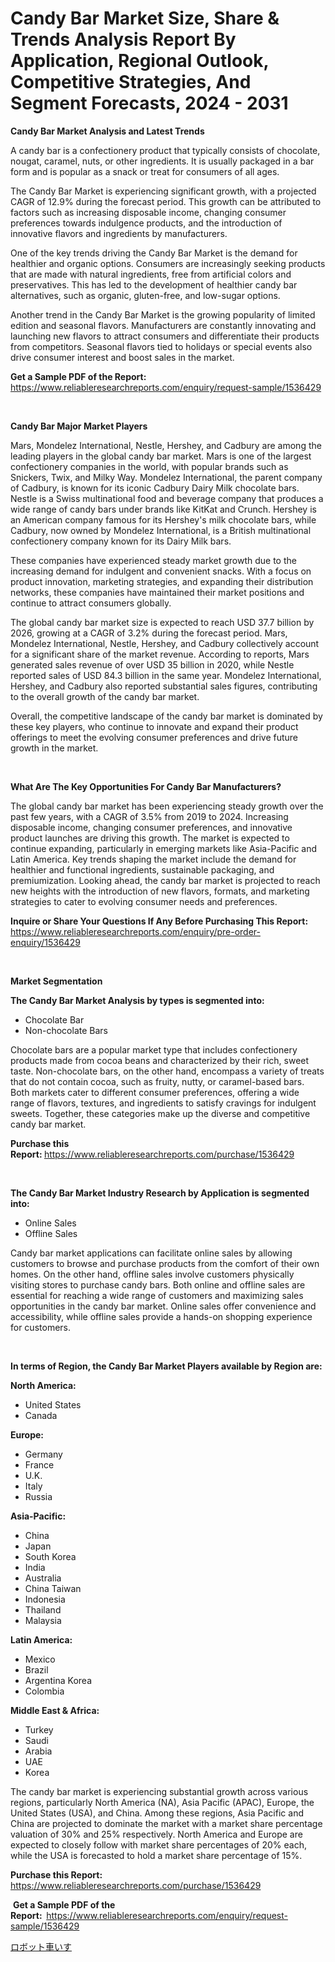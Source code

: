 <p><h1>Candy Bar Market Size, Share & Trends Analysis Report By Application, Regional Outlook, Competitive Strategies, And Segment Forecasts, 2024 - 2031</h1></p><p><strong>Candy Bar Market Analysis and Latest Trends</strong></p>
<p><p>A candy bar is a confectionery product that typically consists of chocolate, nougat, caramel, nuts, or other ingredients. It is usually packaged in a bar form and is popular as a snack or treat for consumers of all ages.</p><p>The Candy Bar Market is experiencing significant growth, with a projected CAGR of 12.9% during the forecast period. This growth can be attributed to factors such as increasing disposable income, changing consumer preferences towards indulgence products, and the introduction of innovative flavors and ingredients by manufacturers.</p><p>One of the key trends driving the Candy Bar Market is the demand for healthier and organic options. Consumers are increasingly seeking products that are made with natural ingredients, free from artificial colors and preservatives. This has led to the development of healthier candy bar alternatives, such as organic, gluten-free, and low-sugar options.</p><p>Another trend in the Candy Bar Market is the growing popularity of limited edition and seasonal flavors. Manufacturers are constantly innovating and launching new flavors to attract consumers and differentiate their products from competitors. Seasonal flavors tied to holidays or special events also drive consumer interest and boost sales in the market.</p></p>
<p><strong>Get a Sample PDF of the Report:&nbsp;</strong> <a href="https://www.reliableresearchreports.com/enquiry/request-sample/1536429">https://www.reliableresearchreports.com/enquiry/request-sample/1536429</a></p>
<p>&nbsp;</p>
<p><strong>Candy Bar Major Market Players</strong></p>
<p><p>Mars, Mondelez International, Nestle, Hershey, and Cadbury are among the leading players in the global candy bar market. Mars is one of the largest confectionery companies in the world, with popular brands such as Snickers, Twix, and Milky Way. Mondelez International, the parent company of Cadbury, is known for its iconic Cadbury Dairy Milk chocolate bars. Nestle is a Swiss multinational food and beverage company that produces a wide range of candy bars under brands like KitKat and Crunch. Hershey is an American company famous for its Hershey's milk chocolate bars, while Cadbury, now owned by Mondelez International, is a British multinational confectionery company known for its Dairy Milk bars.</p><p>These companies have experienced steady market growth due to the increasing demand for indulgent and convenient snacks. With a focus on product innovation, marketing strategies, and expanding their distribution networks, these companies have maintained their market positions and continue to attract consumers globally.</p><p>The global candy bar market size is expected to reach USD 37.7 billion by 2026, growing at a CAGR of 3.2% during the forecast period. Mars, Mondelez International, Nestle, Hershey, and Cadbury collectively account for a significant share of the market revenue. According to reports, Mars generated sales revenue of over USD 35 billion in 2020, while Nestle reported sales of USD 84.3 billion in the same year. Mondelez International, Hershey, and Cadbury also reported substantial sales figures, contributing to the overall growth of the candy bar market.</p><p>Overall, the competitive landscape of the candy bar market is dominated by these key players, who continue to innovate and expand their product offerings to meet the evolving consumer preferences and drive future growth in the market.</p></p>
<p>&nbsp;</p>
<p><strong>What Are The Key Opportunities For Candy Bar Manufacturers?</strong></p>
<p><p>The global candy bar market has been experiencing steady growth over the past few years, with a CAGR of 3.5% from 2019 to 2024. Increasing disposable income, changing consumer preferences, and innovative product launches are driving this growth. The market is expected to continue expanding, particularly in emerging markets like Asia-Pacific and Latin America. Key trends shaping the market include the demand for healthier and functional ingredients, sustainable packaging, and premiumization. Looking ahead, the candy bar market is projected to reach new heights with the introduction of new flavors, formats, and marketing strategies to cater to evolving consumer needs and preferences.</p></p>
<p><strong>Inquire or Share Your Questions If Any Before Purchasing This Report:</strong> <a href="https://www.reliableresearchreports.com/enquiry/pre-order-enquiry/1536429">https://www.reliableresearchreports.com/enquiry/pre-order-enquiry/1536429</a></p>
<p>&nbsp;</p>
<p><strong>Market Segmentation</strong></p>
<p><strong>The Candy Bar Market Analysis by types is segmented into:</strong></p>
<p><ul><li>Chocolate Bar</li><li>Non-chocolate Bars</li></ul></p>
<p><p>Chocolate bars are a popular market type that includes confectionery products made from cocoa beans and characterized by their rich, sweet taste. Non-chocolate bars, on the other hand, encompass a variety of treats that do not contain cocoa, such as fruity, nutty, or caramel-based bars. Both markets cater to different consumer preferences, offering a wide range of flavors, textures, and ingredients to satisfy cravings for indulgent sweets. Together, these categories make up the diverse and competitive candy bar market.</p></p>
<p><strong>Purchase this Report:&nbsp;</strong><a href="https://www.reliableresearchreports.com/purchase/1536429">https://www.reliableresearchreports.com/purchase/1536429</a></p>
<p>&nbsp;</p>
<p><strong>The Candy Bar Market Industry Research by Application is segmented into:</strong></p>
<p><ul><li>Online Sales</li><li>Offline Sales</li></ul></p>
<p><p>Candy bar market applications can facilitate online sales by allowing customers to browse and purchase products from the comfort of their own homes. On the other hand, offline sales involve customers physically visiting stores to purchase candy bars. Both online and offline sales are essential for reaching a wide range of customers and maximizing sales opportunities in the candy bar market. Online sales offer convenience and accessibility, while offline sales provide a hands-on shopping experience for customers.</p></p>
<p>&nbsp;</p>
<p><strong>In terms of Region, the Candy Bar Market Players available by Region are:</strong></p>
<p>
    <p> <strong> North America: </strong>
        <ul>
            <li>United States</li>
            <li>Canada</li>
        </ul>
        </p> 
    <p> <strong> Europe: </strong>
        <ul>
            <li>Germany</li>
            <li>France</li>
            <li>U.K.</li>
            <li>Italy</li>
            <li>Russia</li>
        </ul>
        </p> 
    <p> <strong> Asia-Pacific: </strong>
        <ul>
            <li>China</li>
            <li>Japan</li>
            <li>South Korea</li>
            <li>India</li>
            <li>Australia</li>
            <li>China Taiwan</li>
            <li>Indonesia</li>
            <li>Thailand</li>
            <li>Malaysia</li>
        </ul>
        </p> 
    <p> <strong> Latin America: </strong>
        <ul>
            <li>Mexico</li>
            <li>Brazil</li>
            <li>Argentina Korea</li>
            <li>Colombia</li>
        </ul>
        </p> 
    <p> <strong> Middle East & Africa: </strong>
        <ul>
            <li>Turkey</li>
            <li>Saudi</li>
            <li>Arabia</li>
            <li>UAE</li>
            <li>Korea</li>
        </ul>
    </p>
    </p>
<p><p>The candy bar market is experiencing substantial growth across various regions, particularly North America (NA), Asia Pacific (APAC), Europe, the United States (USA), and China. Among these regions, Asia Pacific and China are projected to dominate the market with a market share percentage valuation of 30% and 25% respectively. North America and Europe are expected to closely follow with market share percentages of 20% each, while the USA is forecasted to hold a market share percentage of 15%.</p></p>
<p><strong>Purchase this Report: </strong><a href="https://www.reliableresearchreports.com/purchase/1536429">https://www.reliableresearchreports.com/purchase/1536429</a></p>
<p>&nbsp;<strong>Get a Sample PDF of the Report:&nbsp;&nbsp;</strong><a href="https://www.reliableresearchreports.com/enquiry/request-sample/1536429">https://www.reliableresearchreports.com/enquiry/request-sample/1536429</a></p>
<p><strong></strong></p>
<p><p><a href="https://medium.com/@titusboyer1/%E3%83%AD%E3%83%9C%E3%83%83%E3%83%88%E8%BB%8A%E3%81%84%E3%81%99%E5%B8%82%E5%A0%B4%E5%88%86%E6%9E%90-%E3%81%9D%E3%81%AEcagr-%E5%B8%82%E5%A0%B4%E3%82%BB%E3%82%B0%E3%83%A1%E3%83%B3%E3%83%86%E3%83%BC%E3%82%B7%E3%83%A7%E3%83%B3-%E3%81%9D%E3%81%97%E3%81%A6%E4%B8%96%E7%95%8C%E7%9A%84%E3%81%AA%E6%A5%AD%E7%95%8C%E6%A6%82%E8%A6%81-df37e17772d8">ロボット車いす</a></p></p>